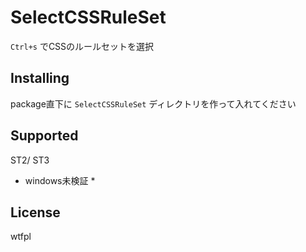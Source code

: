 SelectCSSRuleSet
=============

`Ctrl+s` でCSSのルールセットを選択


Installing
------

package直下に `SelectCSSRuleSet` ディレクトリを作って入れてください


Supported
----------------

ST2/ ST3

* windows未検証 *


License
----------

wtfpl
